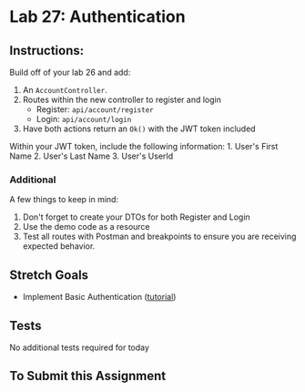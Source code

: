 # Lab 27: Authentication


## Instructions:

Build off of your lab 26 and add:
1. An `AccountController`.
2. Routes within the new controller to register and login
	- Register: `api/account/register`
	- Login: `api/account/login`
3. Have both actions return an `Ok()` with the JWT token included

Within your JWT token, include the following information:
	1. User's First Name
	2. User's Last Name
	3. User's UserId

### Additional

A few things to keep in mind:
1. Don't forget to create your DTOs for both Register and Login
2. Use the demo code as a resource
3. Test all routes with Postman and breakpoints to ensure you are receiving expected behavior.

## Stretch Goals

- Implement Basic Authentication ([tutorial](https://jasonwatmore.com/post/2019/10/21/aspnet-core-3-basic-authentication-tutorial-with-example-api))

## Tests

No additional tests required for today


## To Submit this Assignment

